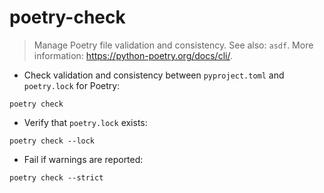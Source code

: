 # poetry-check

> Manage Poetry file validation and consistency.
> See also: `asdf`.
> More information: <https://python-poetry.org/docs/cli/>.

- Check validation and consistency between `pyproject.toml` and `poetry.lock` for Poetry:

`poetry check`

- Verify that `poetry.lock` exists:

`poetry check --lock`

- Fail if warnings are reported:

`poetry check --strict`
